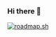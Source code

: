 ### Hi there 👋

[<a href="https://roadmap.sh"><img src="https://api.roadmap.sh/v1-badge/tall/64b8a2af8a29ad56fa9952e0?variant=dark" alt="roadmap.sh"/></a>](https://api.roadmap.sh/v1-badge/wide/64b8a2af8a29ad56fa9952e0?variant=dark)


<!--
**Falamei/Falamei** is a ✨ _special_ ✨ repository because its `README.md` (this file) appears on your GitHub profile.

Here are some ideas to get you started:

- 🔭 I’m currently working on ...
- 🌱 I’m currently learning ...
- 👯 I’m looking to collaborate on ...
- 🤔 I’m looking for help with ...
- 💬 Ask me about ...
- 📫 How to reach me: ...
- 😄 Pronouns: ...
- ⚡ Fun fact: ...
-->
